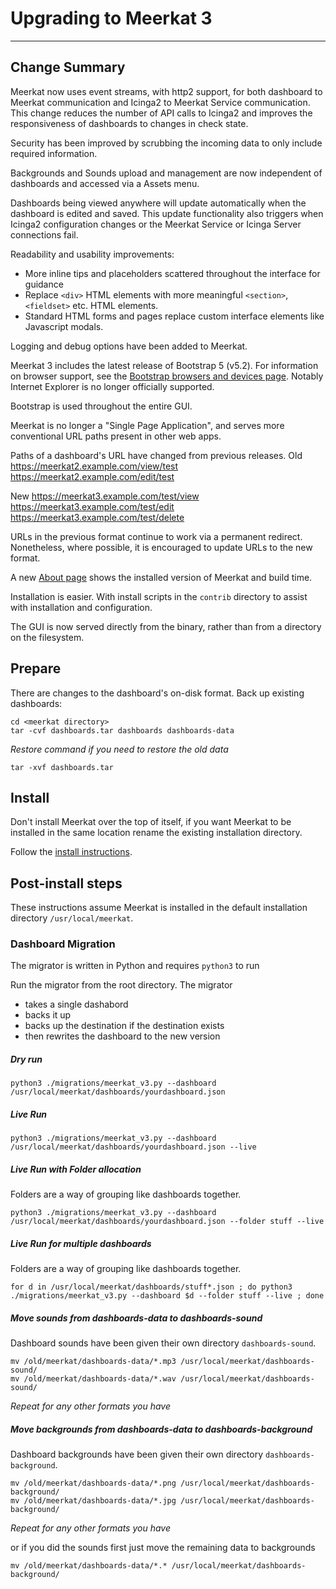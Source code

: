 # Upgrading to Meerkat 3

---

## Change Summary

Meerkat now uses event streams, with http2 support, for both dashboard to Meerkat communication and Icinga2 to Meerkat Service communication. This change reduces the number of API calls to Icinga2 and improves the responsiveness of dashboards to changes in check state.

Security has been improved by scrubbing the incoming data to only include required information.

Backgrounds and Sounds upload and management are now independent of dashboards and accessed via a Assets menu. 

Dashboards being viewed anywhere will update automatically when the dashboard is edited and saved. This update functionality also triggers when Icinga2 configuration changes or the Meerkat Service or Icinga Server connections fail.

Readability and usability improvements:
* More inline tips and placeholders scattered throughout the interface for guidance
* Replace `<div>` HTML elements with more meaningful `<section>`, `<fieldset>` etc. HTML elements.
* Standard HTML forms and pages replace custom interface elements like Javascript modals.

Logging and debug options have been added to Meerkat.

Meerkat 3 includes the latest release of Bootstrap 5 (v5.2).
For information on browser support, see the [Bootstrap browsers and devices page](https://getbootstrap.com/docs/5.2/getting-started/browsers-devices).
Notably Internet Explorer is no longer officially supported.

Bootstrap is used throughout the entire GUI.

Meerkat is no longer a "Single Page Application", and serves more conventional URL paths present in other web apps.

Paths of a dashboard's URL have changed from previous releases.
Old
https://meerkat2.example.com/view/test
https://meerkat2.example.com/edit/test

New
https://meerkat3.example.com/test/view
https://meerkat3.example.com/test/edit
https://meerkat3.example.com/test/delete

URLs in the previous format continue to work via a permanent redirect.
Nonetheless, where possible, it is encouraged to update URLs to the new format.

A new [About page](https://demo.meerkat.run/about) shows the installed version of Meerkat and build time.

Installation is easier. With install scripts in the `contrib` directory to assist with installation and configuration.

The GUI is now served directly from the binary, rather than from a directory on the filesystem.




## Prepare

There are changes to the dashboard's on-disk format.
Back up existing dashboards:

```
cd <meerkat directory>
tar -cvf dashboards.tar dashboards dashboards-data
```
 _Restore command if you need to restore the old data_
 ```
 tar -xvf dashboards.tar
 ```


## Install

Don't install Meerkat over the top of itself, if you want Meerkat to be installed in the same location rename the existing installation directory.

Follow the [install instructions](/install).

## Post-install steps

These instructions assume Meerkat is installed in the default installation directory `/usr/local/meerkat`.

### Dashboard Migration
The migrator is written in Python and requires `python3` to run

Run the migrator from the root directory. The migrator 
* takes a single dashabord
* backs it up
* backs up the destination if the destination exists
* then rewrites the dashboard to the new version

##### Dry run
```
python3 ./migrations/meerkat_v3.py --dashboard /usr/local/meerkat/dashboards/yourdashboard.json
```

##### Live Run
```
python3 ./migrations/meerkat_v3.py --dashboard /usr/local/meerkat/dashboards/yourdashboard.json --live
```

##### Live Run with Folder allocation
Folders are a way of grouping like dashboards together.
```
python3 ./migrations/meerkat_v3.py --dashboard /usr/local/meerkat/dashboards/yourdashboard.json --folder stuff --live 
```

##### Live Run for multiple dashboards
Folders are a way of grouping like dashboards together.
```
for d in /usr/local/meerkat/dashboards/stuff*.json ; do python3 ./migrations/meerkat_v3.py --dashboard $d --folder stuff --live ; done
```


##### Move sounds from dashboards-data to dashboards-sound
Dashboard sounds have been given their own directory `dashboards-sound`.
```
mv /old/meerkat/dashboards-data/*.mp3 /usr/local/meerkat/dashboards-sound/
mv /old/meerkat/dashboards-data/*.wav /usr/local/meerkat/dashboards-sound/
```
_Repeat for any other formats you have_
##### Move backgrounds from dashboards-data to dashboards-background
Dashboard backgrounds have been given their own directory `dashboards-background`.
```
mv /old/meerkat/dashboards-data/*.png /usr/local/meerkat/dashboards-background/
mv /old/meerkat/dashboards-data/*.jpg /usr/local/meerkat/dashboards-background/
```
_Repeat for any other formats you have_

or if you did the sounds first just move the remaining data to backgrounds
```
mv /old/meerkat/dashboards-data/*.* /usr/local/meerkat/dashboards-background/
```

